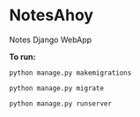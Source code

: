 # NotesAhoy
Notes Django WebApp

**To run:**

```
python manage.py makemigrations

python manage.py migrate

python manage.py runserver
```

